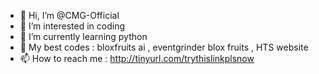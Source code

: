 - 👋 Hi, I’m @CMG-Official
- 👀 I’m interested in coding
- 🌱 I’m currently learning python
- 💞️ My best codes : bloxfruits ai , eventgrinder blox fruits , HTS website
- 📫 How to reach me : http://tinyurl.com/trythislinkplsnow

<!---
CMG-Official/CMG-Official is a ✨ special ✨ repository because its `README.md` (this file) appears on your GitHub profile.
You can click the Preview link to take a look at your changes.
--->
